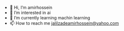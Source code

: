 - 👋 Hi, I’m amirhossein
- 👀 I’m interested in ai
- 🌱 I’m currently learning machin learning
- 📫 How to reach me jalilzadeamirhossein@yahoo.com

<!---
Amirjlz/Amirjlz is a ✨ special ✨ repository because its `README.md` (this file) appears on your GitHub profile.
You can click the Preview link to take a look at your changes.
--->
